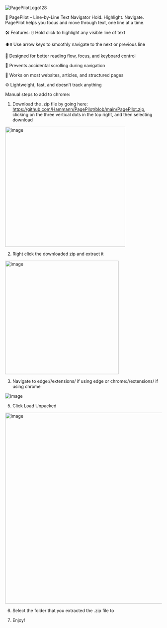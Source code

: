 ![PagePilotLogo128](https://github.com/user-attachments/assets/70ed8aa7-4dd4-4942-b826-a7be6bab0019)

📝 PagePilot – Line-by-Line Text Navigator
Hold. Highlight. Navigate.
PagePilot helps you focus and move through text, one line at a time.

🛠️ Features:
🖱️ Hold click to highlight any visible line of text

⬆️⬇️ Use arrow keys to smoothly navigate to the next or previous line

🧠 Designed for better reading flow, focus, and keyboard control

🚫 Prevents accidental scrolling during navigation

🧭 Works on most websites, articles, and structured pages

⚙️ Lightweight, fast, and doesn’t track anything


Manual steps to add to chrome: 
1. Download the .zip file by going here: https://github.com/Hammann/PagePilot/blob/main/PagePilot.zip, clicking on the three vertical dots in the top right, and then selecting download
<img width="386" alt="image" src="https://github.com/user-attachments/assets/0233f83a-85e4-4710-831b-b2d41b1508d6" />

2. Right click the downloaded zip and extract it
<img width="365" alt="image" src="https://github.com/user-attachments/assets/2c5c6373-ed11-4992-83c7-74bbca6de256" />

3. Navigate to edge://extensions/ if using edge or chrome://extensions/ if using chrome
   
![image](https://github.com/user-attachments/assets/a00c85c6-0db2-4920-bd67-d17f3073c99a)

5. Click Load Unpacked
<img width="614" alt="image" src="https://github.com/user-attachments/assets/a632d96e-5a11-4583-a970-646bd7e63721" />

6. Select the folder that you extracted the .zip file to

7. Enjoy!
